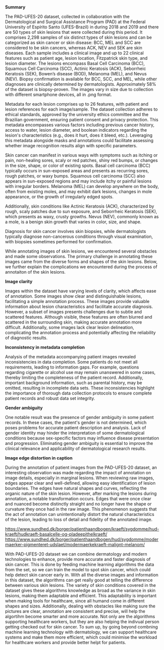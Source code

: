 **Summary**

The PAD-UFES-20 dataset, collected in collaboration with the Dermatological and Surgical Assistance Program (PAD) at the Federal University of Espírito Santo (UFES-Brazil) in during 2018 and 2019 and there are 50 types of skin lesions that were collected during this period. It comprises 2,298 samples of six distinct types of skin lesions and can be categorized as skin cancer or skin disease: BCC, MEL and SCC are considered to be skin cancers, whereas ACK, NEV and SEK are skin diseases. Each sample includes a clinical image and up to 22 clinical features such as patient age, lesion location, Fitzpatrick skin type, and lesion diameter. The lesions encompass Basal Cell Carcinoma (BCC), Squamous Cell Carcinoma (SCC), Actinic Keratosis (ACK), Seborrheic Keratosis (SEK), Bowen’s disease (BOD), Melanoma (MEL), and Nevus (NEV). Biopsy confirmation is available for BCC, SCC, and MEL, while other diagnoses are clinically determined by dermatologists. Approximately 58% of the dataset is biopsy-proven. The images vary in size due to collection with different smartphone devices, all in .png format. 

Metadata for each lesion comprises up to 26 features, with patient and lesion references for each image/sample. The dataset collection adheres to ethical standards, approved by the university ethics committee and the Brazilian government, ensuring patient consent and privacy protection. This metadata encompasses various factors including previous cancer history, access to water, lesion diameter, and boolean indicators regarding the lesion's characteristics (e.g., does it hurt, does it bleed, etc.). Leveraging this metadata alongside masks and annotations could facilitate assessing whether image recognition results align with specific parameters.

Skin cancer can manifest in various ways with symptoms such as itching or pain, non-healing sores, scaly or red patches, shiny red bumps, or changes in the size, shape, or color of existing spots. Basal cell carcinoma (BCC) typically occurs in sun-exposed areas and presents as recurring sores, rough patches, or waxy bumps. Squamous cell carcinoma (SCC) also appears in sun-exposed regions and may include itchy or painful lesions with irregular borders. Melanoma (MEL) can develop anywhere on the body, often from existing moles, and may exhibit dark lesions, changes in mole appearance, or the growth of irregularly edged spots.

Additionally, skin conditions like Actinic Keratosis (ACK), characterized by rough, scaly patches due to sun exposure, and Seborrheic Keratosis (SEK), which presents as waxy, crusty growths. Nevus (NEV), commonly known as a mole, is a benign skin growth that varies in color, size, and shape.

Diagnosis for skin cancer involves skin biopsies, while dermatologists typically diagnose non-cancerous conditions through visual examination, with biopsies sometimes performed for confirmation.

While annotating images of skin lesions, we encountered several obstacles and made some observations. The primary challenge in annotating these images came from the diverse forms and shapes of the skin lesions. Below, we further explain the complications we encountered during the process of annotaiton of the skin lesions.

**Image clarity** 

Images within the dataset have varying levels of clarity, which affects ease of annotation. Some images show clear and distinguishable lesions, facilitating a simple annotation process. These images provide valuable information about lesion characteristics and facilitate accurate diagnosis. However, a subset of images presents challenges due to subtle and scattered features. Although visible, these features are often blurred and scattered in the surrounding skin, making accurate annotation more difficult. Additionally, some images lack clear lesion delineation, complicating the annotation process and potentially affecting the reliability of diagnostic results.

**Inconsistency in metadata completion**

Analysis of the metadata accompanying patient images revealed inconsistencies in data completion. Some patients do not meet all requirements, leading to information gaps. For example, questions regarding cigarette or alcohol use may remain unanswered in some cases, thereby limiting the completeness of the patient record. Additionally, important background information, such as parental history, may be omitted, resulting in incomplete data sets. These inconsistencies highlight the importance of thorough data collection protocols to ensure complete patient records and robust data set integrity.

**Gender ambiguity**

One notable result was the presence of gender ambiguity in some patient records. In these cases, the patient's gender is not determined, which poses problems for accurate patient description and analysis. Lack of gender identity may hinder the interpretation of some dermatological conditions because sex-specific factors may influence disease presentation and progression. Eliminating gender ambiguity is essential to improve the clinical relevance and applicability of dermatological research results.

**Image edge distortion in caption** 

During the annotation of patient images from the PAD-UFES-20 dataset, an interesting observation was made regarding the impact of annotation on image details, especially in marginal lesions. When reviewing raw images, edges appear clear and well-defined, allowing easy identification of lesion boundaries. The edges have natural shapes and curves, reflecting the organic nature of the skin lesion. 
However, after marking the lesions during annotation, a notable transformation occurs. Edges that were once clear and nuanced become distinctly straight and no longer have the shape or curvature they once had in the raw image. This phenomenon suggests that the act of annotation can unintentionally distort the natural characteristics of the lesion, leading to loss of detail and fidelity of the annotated image.


https://www.sundhed.dk/borger/patienthaandbogen/kraeft/sygdomme/hud-kraeft/hudkraeft-basalcelle-og-pladeepithelkraeft/
https://www.sundhed.dk/borger/patienthaandbogen/hud/sygdomme/modermaerker-pigmenteret-udslaet/modermaerkekraeft-malignt-melanom/

With PAD-UFES-20 dataset we can combine dermatology and modern technologies to enhance, provide more accurate and faster diagnosis of skin cancer. This is done by feeding machine learning algorithms the data from the set, so we can train the model to spot skin cancer, which could help detect skin cancer early in. With all the diverse images and information in this dataset, the algorithms can get really good at telling the difference between various skin lesions. The variety of skin conditions covered in the dataset gives these algorithms knowledge as broad as the variance in skin lesions, making them adaptable and efficient. This adaptability is important when making tools for healthcare, since all humand come in different shapes and sizes. Additionally, dealing with obstacles like making sure the pictures are clear, annotation are consistent and precise, will help the algortihm become smarter and more accurate. Not only are the algorithms supporting healthcare workers, but they are also helping the indivual person getting checked out for skin cancer. To sum up, by going beyond combning machine learning technology with dermatology, we can support healthcare systems and make them more efficient, which could minimise the workload for healthcare workers and provide better helpt for patients. 










